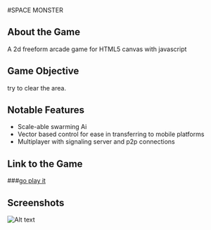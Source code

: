 #SPACE MONSTER

## About the Game
A 2d freeform arcade game for HTML5 canvas with javascript

## Game Objective
try to clear the area.

## Notable Features

- Scale-able swarming Ai
- Vector based control for ease in transferring to mobile platforms
- Multiplayer with signaling server and p2p connections

## Link to the Game
###[go play it](katielefevre.com) 

## Screenshots
![Alt text](https://raw.github.com/ktel1218/HackbrightFinal/master/screenshots/normal.png "in-game screenshot")
